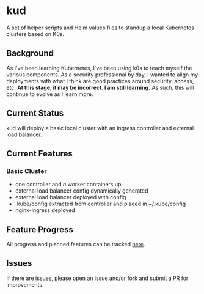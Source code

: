 # kud
A set of helper scripts and Helm values files to standup a local Kubernetes clusters based on K0s.

## Background
As I've been learning Kubernetes, I've been using k0s to teach myself the various components. As a
security professional by day, I wanted to align my deployments with what I think are good practices
around security, access, etc. **At this stage, it may be incorrect. I am still learning.** As such,
this will continue to evolve as I learn more.

## Current Status
kud will deploy a basic local cluster with an ingress controller and external load balancer.

## Current Features
### Basic Cluster
- one controller and _n_ worker containers up
- external load balancer config dynamically generated
- external load balancer deployed with config
- .kube/config extracted from controller and placed in ~/.kube/config
- nginx-ingress deployed

## Feature Progress
All progress and planned features can be tracked [here](https://github.com/mountainerd/kud/projects/1).

## Issues
If there are issues, please open an issue and/or fork and submit a PR for improvements.
